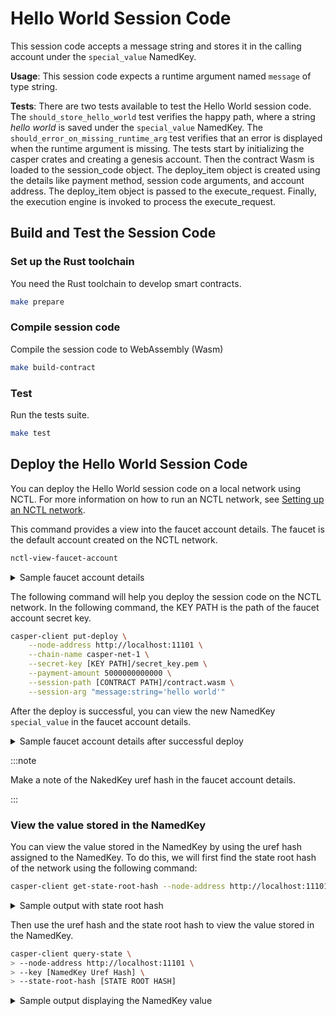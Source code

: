 # Hello World Session Code

This session code accepts a message string and stores it in the calling account under the `special_value` NamedKey.

**Usage**: This session code expects a runtime argument named `message` of type string.

**Tests**: There are two tests available to test the Hello World session code. The `should_store_hello_world` test verifies the happy path, where a string *hello world* is saved under the `special_value` NamedKey. The `should_error_on_missing_runtime_arg` test verifies that an error is displayed when the runtime argument is missing. 
The tests start by initializing the casper crates and creating a genesis account. Then the contract Wasm is loaded to the session_code object. The deploy_item object is created using the details like payment method, session code arguments, and account address. The deploy_item object is passed to the execute_request. Finally, the execution engine is invoked to process the execute_request. 

## Build and Test the Session Code 

### Set up the Rust toolchain
You need the Rust toolchain to develop smart contracts.
```bash
make prepare
```

### Compile session code
Compile the session code to WebAssembly (Wasm)
```bash
make build-contract
```

### Test
Run the tests suite.
```bash
make test
```

## Deploy the Hello World Session Code

You can deploy the Hello World session code on a local network using NCTL. For more information on how to run an NCTL network, see [Setting up an NCTL network](https://docs.casperlabs.io/dapp-dev-guide/building-dapps/setup-nctl/).

This command provides a view into the faucet account details. The faucet is the default account created on the NCTL network.

```bash
nctl-view-faucet-account
```

<details>
<summary>Sample faucet account details</summary>

```bash
2022-06-21T10:06:56.354497 [INFO] [226848] NCTL :: faucet a/c secret key    : /home/ubuntu/casper-node/utils/nctl/assets/net-1/faucet/secret_key.pem
2022-06-21T10:06:56.356638 [INFO] [226848] NCTL :: faucet a/c key           : 0146e3d5235a9c895d22eba969f390d0217aedbe0b8abcda0ea7ed0c27b3cd9d36
2022-06-21T10:06:56.358489 [INFO] [226848] NCTL :: faucet a/c hash          : ba94ea5ab81adceb47ca4a0502f926633b5643d90beae3bdf3f55117ceaf2297
2022-06-21T10:06:56.360308 [INFO] [226848] NCTL :: faucet a/c purse         : uref-bc30bba7e0701b726e89c08154b6037a8bc4b0bb8635595fb254f6081f0da0b1-007
2022-06-21T10:06:56.362112 [INFO] [226848] NCTL :: faucet a/c purse balance : 1000000000000000000000000000000000
2022-06-21T10:06:56.363781 [INFO] [226848] NCTL :: faucet on-chain account  : see below

{
  "api_version": "1.0.0",
  "block_header": null,
  "merkle_proof": "[2160 hex chars]",
  "stored_value": {
    "Account": {
      "account_hash": "account-hash-ba94ea5ab81adceb47ca4a0502f926633b5643d90beae3bdf3f55117ceaf2297",
      "action_thresholds": {
        "deployment": 1,
        "key_management": 1
      },
      "associated_keys": [
        {
          "account_hash": "account-hash-ba94ea5ab81adceb47ca4a0502f926633b5643d90beae3bdf3f55117ceaf2297",
          "weight": 1
        }
      ],
      "main_purse": "uref-bc30bba7e0701b726e89c08154b6037a8bc4b0bb8635595fb254f6081f0da0b1-007",
      "named_keys": []
    }
  }
}
```

</details>


The following command will help you deploy the session code on the NCTL network. In the following command, the KEY PATH is the path of the faucet account secret key.

```bash
casper-client put-deploy \
    --node-address http://localhost:11101 \
    --chain-name casper-net-1 \
    --secret-key [KEY PATH]/secret_key.pem \
    --payment-amount 5000000000000 \
    --session-path [CONTRACT PATH]/contract.wasm \
    --session-arg "message:string='hello world'"    
```

After the deploy is successful, you can view the new NamedKey `special_value` in the faucet account details.  

<details>
<summary>Sample faucet account details after successful deploy</summary>

```bash
2022-06-21T10:11:49.190801 [INFO] [226848] NCTL :: faucet a/c secret key    : /home/ubuntu/casper-node/utils/nctl/assets/net-1/faucet/secret_key.pem
2022-06-21T10:11:49.192818 [INFO] [226848] NCTL :: faucet a/c key           : 0146e3d5235a9c895d22eba969f390d0217aedbe0b8abcda0ea7ed0c27b3cd9d36
2022-06-21T10:11:49.194613 [INFO] [226848] NCTL :: faucet a/c hash          : ba94ea5ab81adceb47ca4a0502f926633b5643d90beae3bdf3f55117ceaf2297
2022-06-21T10:11:49.196407 [INFO] [226848] NCTL :: faucet a/c purse         : uref-bc30bba7e0701b726e89c08154b6037a8bc4b0bb8635595fb254f6081f0da0b1-007
2022-06-21T10:11:49.198393 [INFO] [226848] NCTL :: faucet a/c purse balance : 999999999999999999999900000000000
2022-06-21T10:11:49.200185 [INFO] [226848] NCTL :: faucet on-chain account  : see below
{
  "api_version": "1.0.0",
  "block_header": null,
  "merkle_proof": "[2330 hex chars]",
  "stored_value": {
    "Account": {
      "account_hash": "account-hash-ba94ea5ab81adceb47ca4a0502f926633b5643d90beae3bdf3f55117ceaf2297",
      "action_thresholds": {
        "deployment": 1,
        "key_management": 1
      },
      "associated_keys": [
        {
          "account_hash": "account-hash-ba94ea5ab81adceb47ca4a0502f926633b5643d90beae3bdf3f55117ceaf2297",
          "weight": 1
        }
      ],
      "main_purse": "uref-bc30bba7e0701b726e89c08154b6037a8bc4b0bb8635595fb254f6081f0da0b1-007",
      "named_keys": [
        {
          "key": "uref-07ea6a04bc49f73d20b78f81d994cd324b60ea62046cc73e7a2030f4c25c2759-007",
          "name": "special_value"
        }
      ]
    }
  }
}
```

</details>

:::note

Make a note of the NakedKey uref hash in the faucet account details.

:::

### View the value stored in the NamedKey

You can view the value stored in the NamedKey by using the uref hash assigned to the NamedKey. To do this, we will first find the state root hash of the network using the following command:

```bash
casper-client get-state-root-hash --node-address http://localhost:11101
```

<details>
<summary>Sample output with state root hash</summary>

```json
{
"id": -7547762796950564402,
  "jsonrpc": "2.0",
  "result": {
    "api_version": "1.0.0",
    "state_root_hash": "6097c728c1af6179a491b5c3d143c49b032c9d6bb69be553729cb9f1489c3833"
  }
}
```

</details>

Then use the uref hash and the state root hash to view the value stored in the NamedKey.

```bash
casper-client query-state \
> --node-address http://localhost:11101 \
> --key [NamedKey Uref Hash] \
> --state-root-hash [STATE ROOT HASH]
```

<details>
<summary>Sample output displaying the NamedKey value</summary>

```json
{
  "id": 5590727100213957592,
  "jsonrpc": "2.0",
  "result": {
    "api_version": "1.0.0",
    "block_header": null,
    "merkle_proof": "[3958 hex chars]",
    "stored_value": {
      "CLValue": {
        "bytes": "0b00000068656c6c6f20776f726c64",
        "cl_type": "String",
        "parsed": "hello world"
      }
    }
  }
}
```

</details>



